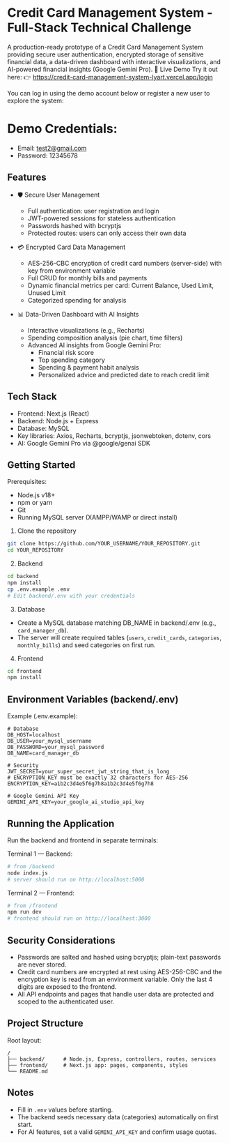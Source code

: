 # Credit Card Management System - Full-Stack Technical Challenge

A production-ready prototype of a Credit Card Management System providing secure user authentication, encrypted storage of sensitive financial data, a data-driven dashboard with interactive visualizations, and AI-powered financial insights (Google Gemini Pro).
🚀 Live Demo
Try it out here:
👉 https://credit-card-management-system-lyart.vercel.app/login

You can log in using the demo account below or register a new user to explore the system:

# Demo Credentials:
- Email: test2@gmail.com
- Password: 12345678

## Features

- 🛡️ Secure User Management
  - Full authentication: user registration and login
  - JWT-powered sessions for stateless authentication
  - Passwords hashed with bcryptjs
  - Protected routes: users can only access their own data

- 💳 Encrypted Card Data Management
  - AES-256-CBC encryption of credit card numbers (server-side) with key from environment variable
  - Full CRUD for monthly bills and payments
  - Dynamic financial metrics per card: Current Balance, Used Limit, Unused Limit
  - Categorized spending for analysis

- 📊 Data-Driven Dashboard with AI Insights
  - Interactive visualizations (e.g., Recharts)
  - Spending composition analysis (pie chart, time filters)
  - Advanced AI insights from Google Gemini Pro:
    - Financial risk score
    - Top spending category
    - Spending & payment habit analysis
    - Personalized advice and predicted date to reach credit limit

## Tech Stack

- Frontend: Next.js (React)
- Backend: Node.js + Express
- Database: MySQL
- Key libraries: Axios, Recharts, bcryptjs, jsonwebtoken, dotenv, cors
- AI: Google Gemini Pro via @google/genai SDK

## Getting Started

Prerequisites:
- Node.js v18+
- npm or yarn
- Git
- Running MySQL server (XAMPP/WAMP or direct install)

1. Clone the repository
```bash
git clone https://github.com/YOUR_USERNAME/YOUR_REPOSITORY.git
cd YOUR_REPOSITORY
```

2. Backend
```bash
cd backend
npm install
cp .env.example .env
# Edit backend/.env with your credentials
```

3. Database
- Create a MySQL database matching DB_NAME in backend/.env (e.g., `card_manager_db`).
- The server will create required tables (`users`, `credit_cards`, `categories`, `monthly_bills`) and seed categories on first run.

4. Frontend
```bash
cd frontend
npm install
```

## Environment Variables (backend/.env)

Example (.env.example):
```env
# Database
DB_HOST=localhost
DB_USER=your_mysql_username
DB_PASSWORD=your_mysql_password
DB_NAME=card_manager_db

# Security
JWT_SECRET=your_super_secret_jwt_string_that_is_long
# ENCRYPTION_KEY must be exactly 32 characters for AES-256
ENCRYPTION_KEY=a1b2c3d4e5f6g7h8a1b2c3d4e5f6g7h8

# Google Gemini API Key
GEMINI_API_KEY=your_google_ai_studio_api_key
```

## Running the Application

Run the backend and frontend in separate terminals:

Terminal 1 — Backend:
```bash
# from /backend
node index.js
# server should run on http://localhost:5000
```

Terminal 2 — Frontend:
```bash
# from /frontend
npm run dev
# frontend should run on http://localhost:3000
```

## Security Considerations

- Passwords are salted and hashed using bcryptjs; plain-text passwords are never stored.
- Credit card numbers are encrypted at rest using AES-256-CBC and the encryption key is read from an environment variable. Only the last 4 digits are exposed to the frontend.
- All API endpoints and pages that handle user data are protected and scoped to the authenticated user.

## Project Structure

Root layout:
```
/
├── backend/      # Node.js, Express, controllers, routes, services
├── frontend/     # Next.js app: pages, components, styles
└── README.md
```

## Notes

- Fill in `.env` values before starting.
- The backend seeds necessary data (categories) automatically on first start.
- For AI features, set a valid `GEMINI_API_KEY` and confirm usage quotas.
